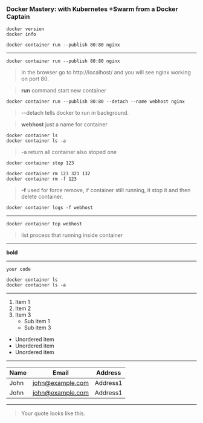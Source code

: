### Docker Mastery: with Kubernetes +Swarm from a Docker Captain

```
docker version
docker info
```
```
docker container run --publish 80:80 nginx
```


---

```
docker container run --publish 80:80 nginx
```

>In the browser go to http://localhost/ and you will see nginx working on port 80.

> **run** command start new container

```
docker container run --publish 80:80 --detach --name webhost nginx
```

>--detach tells docker to run in background.


> **webhost** just a name for container

```
docker container ls
docker container ls -a
```

> -a return all container also stoped one

```
docker container stop 123
```

```
docker container rm 123 321 132
docker container rm -f 123
```

> **-f** used for force remove, if container still running, it stop it and then delete container.

```
docker container logs -f webhost
```

---

```
docker container top webhost
```
> list process that running inside container
---



**bold**
***
```Language
your code
```

```
docker container ls
docker container ls -a
```

---

1. Item 1
2. Item 2
3. Item 3
   * Sub item 1
   * Sub item 3
* Unordered item
* Unordered item
* Unordered item
---
|Name|Email|Address|    
|---|---|---|     
|John|john@example.com|Address1| 
|John|john@example.com|Address1| 
---
>Your quote looks like this.
